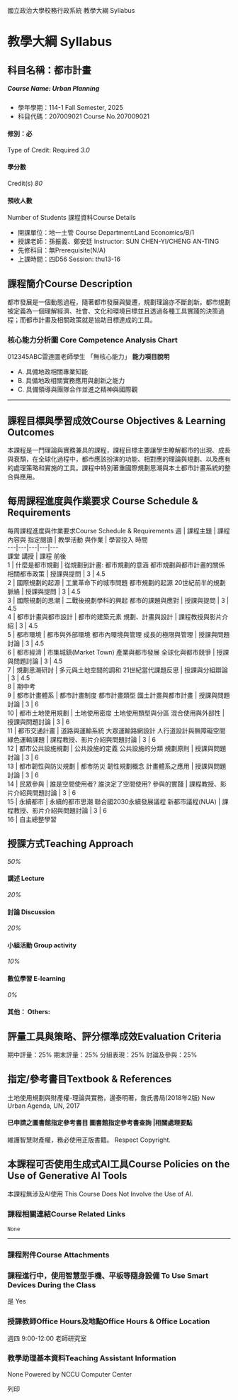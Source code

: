 國立政治大學校務行政系統 教學大綱 Syllabus
# 教學大綱 Syllabus
##  科目名稱：都市計畫
#####  Course Name: Urban Planning
  * 學年學期：114-1 Fall Semester, 2025 
  * 科目代碼：207009021 Course No.207009021


#### 修別：必
Type of Credit: Required 
_3.0_
#### 學分數
Credit(s)
_80_
#### 預收人數
Number of Students
課程資料Course Details
  * 開課單位：地一土管 Course Department:Land Economics/B/1 
  * 授課老師：孫振義、鄭安廷 Instructor: SUN CHEN-YI/CHENG AN-TING 
  * 先修科目：無Prerequisite(N/A)
  * 上課時間：四D56 Session: thu13-16


##  課程簡介Course Description
都市發展是一個動態過程，隨著都市發展與變遷，規劃理論亦不斷創新。都市規劃被定義為一個理解經濟、社會、文化和環境目標並且透過各種工具實踐的決策過程；而都市計畫及相關政策就是協助目標達成的工具。
###  核心能力分析圖 Core Competence Analysis Chart
012345ABC雷達圖老師學生
「無核心能力」 
**能力項目說明**
  * A. 具備地政相關專業知能
  * B. 具備地政相關實務應用與創新之能力
  * C. 具備領導與團隊合作並進之精神與國際觀


* * *
##  課程目標與學習成效Course Objectives & Learning Outcomes 
本課程是一門理論與實務兼具的課程，課程目標主要讓學生瞭解都市的出現、成長與衰頹，在全球化過程中，都市應該扮演的功能、相對應的理論與規劃、以及應有的處理策略和實施的工具。課程中特別著重國際規劃思潮與本土都市計畫系統的整合與應用。
##  每周課程進度與作業要求 Course Schedule & Requirements
每周課程進度與作業要求Course Schedule & Requirements
週 |  課程主題 |  課程內容與 指定閱讀 |  教學活動 與作業 |  學習投入 時間  
---|---|---|---|---  
課堂 講授 |  課程 前後  
1 |  什麼是都市規劃 |  從規劃到計畫: 都市規劃的意涵 都市規劃與都市計畫的關係 相關都市政策 |  授課與提問 |  3 |  4.5  
2 |  國際規劃的起源 |  工業革命下的城市問題 都市規劃的起源 20世紀前半的規劃脈絡 |  授課與提問 |  3 |  4.5  
3 |  國際規劃的思潮 |  二戰後規劃學科的興起 都市的課題與應對 |  授課與提問 | 3 | 4.5  
4 |  都市計畫與都市設計 |  都市的建築元素 規劃、計畫與設計 |  課程教授與影片介紹 |  3 |  4.5  
5 |  都市環境 |  都市與外部環境 都市內環境與管理 成長的極限與管理 |  授課與問題討論 |  3 |  4.5  
6 |  都市經濟 |  市集城鎮(Market Town) 產業與都市發展 全球化與都市競爭 |  授課與問題討論 |  3 |  4.5  
7 |  規劃思潮研討 |  多元與土地空間的調和 21世紀當代課題反思 |  授課與分組辯論 |  3 |  4.5  
8 |  期中考  
9 |  都市計畫體系 |  都市計畫制度 都市計畫類型 國土計畫與都市計畫 |  授課與問題討論 |  3 |  6  
10 |  都市土地使用規劃 |  土地使用密度 土地使用類型與分區 混合使用與外部性 |  授課與問題討論 |  3 |  6  
11 |  都市交通計畫 |  道路與運輸系統 大眾運輸路網設計 人行道設計與無障礙空間 綠色運輸課題 |  課程教授、影片介紹與問題討論 |  3 |  6  
12 |  都市公共設施規劃 |  公共設施的定義 公共設施的分類 規劃原則 |  授課與問題討論 |  3 |  6  
13 |  都市韌性與防災規劃 |  都市防災 韌性規劃概念 計畫體系之應用 |  授課與問題討論 |  3 |  6  
14 |  民眾參與 |  誰是空間使用者? 誰決定了空間使用? 參與的實踐 |  課程教授、影片介紹與問題討論 |  3 |  6  
15 |  永續都市 |  永續的都市思潮 聯合國2030永續發展議程 新都市議程(NUA) |  課程教授、影片介紹與問題討論 |  3 |  6  
16 | 自主總整學習  
##  授課方式Teaching Approach
_50%_
####  講述 Lecture
_20%_
####  討論 Discussion
_20%_
####  小組活動 Group activity
_10%_
####  數位學習 E-learning
_0%_
####  其他： Others:
##  評量工具與策略、評分標準成效Evaluation Criteria
期中評量：25%
期末評量：25%
分組表現：25%
討論及參與：25%
##  指定/參考書目Textbook & References
土地使用規劃與財產權-理論與實務，邊泰明著，詹氏書局(2018年2版)
New Urban Agenda, UN, 2017
####  已申請之圖書館指定參考書目  圖書館指定參考書查詢 |相關處理要點
維護智慧財產權，務必使用正版書籍。 Respect Copyright.
##  本課程可否使用生成式AI工具Course Policies on the Use of Generative AI Tools
本課程無涉及AI使用 This Course Does Not Involve the Use of AI.
###  課程相關連結Course Related Links
```
None
```

* * *
###  課程附件Course Attachments
###  課程進行中，使用智慧型手機、平板等隨身設備 To Use Smart Devices During the Class
是  Yes
###  授課教師Office Hours及地點Office Hours & Office Location
週四 9:00-12:00 老師研究室
###  教學助理基本資料Teaching Assistant Information
None
Powered by NCCU Computer Center
  
列印
